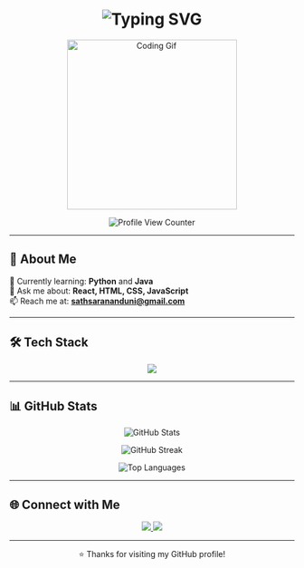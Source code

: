 <h1 align="center">
  <img src="https://readme-typing-svg.demolab.com?font=Fira+Code&duration=4000&pause=1000&color=F75C7E&center=true&vCenter=true&multiline=true&width=600&lines=Hi+%F0%9F%91%8B%2C+I'm+Nanduni+Sathsara!;Welcome+to+my+GitHub+profile+%F0%9F%91%8B" alt="Typing SVG" />
</h1>

<p align="center">
  <img src="https://media.giphy.com/media/qgQUggAC3Pfv687qPC/giphy.gif" width="300" alt="Coding Gif">
</p>

<p align="center">
  <img src="https://komarev.com/ghpvc/?username=it22265692&label=Profile%20Views&color=brightgreen&style=flat-square" alt="Profile View Counter" />
</p>

---

## 🚀 About Me

🌱 Currently learning: **Python** and **Java**  
💬 Ask me about: **React, HTML, CSS, JavaScript**  
📫 Reach me at: **sathsarananduni@gmail.com**

---

## 🛠️ Tech Stack

<p align="center">
  <img src="https://skillicons.dev/icons?i=python,java,js,html,css,react,nodejs,mongodb,cpp,git,android" />
</p>

---

## 📊 GitHub Stats

<p align="center">
  <img src="https://github-readme-stats.vercel.app/api?username=it22265692&show_icons=true&theme=radical" alt="GitHub Stats" />
</p>

<p align="center">
  <img src="https://github-readme-streak-stats.herokuapp.com/?user=it22265692&theme=radical" alt="GitHub Streak" />
</p>

<p align="center">
  <img src="https://github-readme-stats.vercel.app/api/top-langs/?username=it22265692&layout=compact&theme=radical" alt="Top Languages" />
</p>

---

## 🌐 Connect with Me

<p align="center">
  <a href="https://www.linkedin.com/in/nanduni-sathsara-348198272/" target="_blank">
    <img src="https://img.shields.io/badge/LinkedIn-blue?logo=linkedin&logoColor=white&style=for-the-badge" />
  </a>
  <a href="mailto:sathsarananduni@gmail.com">
    <img src="https://img.shields.io/badge/Gmail-red?logo=gmail&logoColor=white&style=for-the-badge" />
  </a>
</p>

---

<p align="center">
  ⭐️ Thanks for visiting my GitHub profile!
</p>
